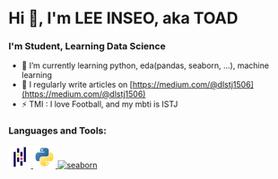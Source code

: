 <h1 align="left">Hi 👋, I'm LEE INSEO, aka TOAD</h1>
<h3 align="left">I'm Student, Learning Data Science</h3>


 - 🌱 I’m currently learning python, eda(pandas, seaborn, ...), machine learning
 - 📝 I regularly write articles on [https://medium.com/@dlstj1506](https://medium.com/@dlstj1506)
 - ⚡ TMI : I love Football, and my mbti is ISTJ

<h3 align="left">Languages and Tools:</h3>
<p align="left"> <a href="https://pandas.pydata.org/" target="_blank" rel="noreferrer"> <img src="https://raw.githubusercontent.com/devicons/devicon/2ae2a900d2f041da66e950e4d48052658d850630/icons/pandas/pandas-original.svg" alt="pandas" width="40" height="40"/> </a> <a href="https://www.python.org" target="_blank" rel="noreferrer"> <img src="https://raw.githubusercontent.com/devicons/devicon/master/icons/python/python-original.svg" alt="python" width="40" height="40"/> </a> <a href="https://seaborn.pydata.org/" target="_blank" rel="noreferrer"> <img src="https://seaborn.pydata.org/_images/logo-mark-lightbg.svg" alt="seaborn" width="40" height="40"/> </a> </p>

